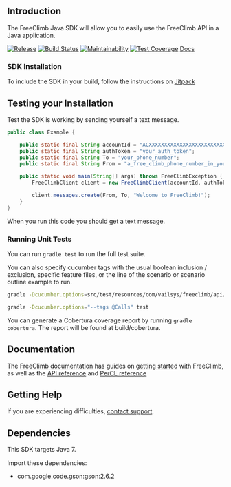 ## Introduction

The FreeClimb Java SDK will allow you to easily use the FreeClimb API in a Java application.

[![Release](https://jitpack.io/v/FreeClimbAPI/java-sdk.svg)](https://jitpack.io/#FreeClimbAPI/java-sdk)
[![Build Status](https://travis-ci.com/FreeClimbAPI/java-sdk.svg?branch=master)](https://travis-ci.com/FreeClimbAPI/java-sdk)
[![Maintainability](https://api.codeclimate.com/v1/badges/5db37830ae23321e9150/maintainability)](https://codeclimate.com/github/FreeClimbAPI/java-sdk/maintainability)
[![Test Coverage](https://api.codeclimate.com/v1/badges/5db37830ae23321e9150/test_coverage)](https://codeclimate.com/github/FreeClimbAPI/java-sdk/test_coverage)
[Docs](https://jitpack.io/com/github/FreeClimbapi/java-sdk/latest/javadoc/)

### SDK Installation

To include the SDK in your build, follow the instructions on [Jitpack](https://jitpack.io/#FreeClimbAPI/java-sdk)

## Testing your Installation

Test the SDK is working by sending yourself a text message.

```java
public class Example {

    public static final String accountId = "ACXXXXXXXXXXXXXXXXXXXXXXXXXXXXX";
    public static final String authToken = "your_auth_token";
    public static final String To = "your_phone_number";
    public static final String From = "a_free_climb_phone_number_in_your_account";

    public static void main(String[] args) throws FreeClimbException {
        FreeClimbClient client = new FreeClimbClient(accountId, authToken);

        client.messages.create(From, To, "Welcome to FreeClimb!");
    }
}
```

When you run this code you should get a text message.

### Running Unit Tests

You can run `gradle test` to run the full test suite.

You can also specify cucumber tags with the usual boolean inclusion / exclusion, specific feature files, or the line of the scenario or scenario outline example to run.

```bash
gradle -Dcucumber.options=src/test/resources/com/vailsys/freeclimb/api/call/Call.feature:5 test
```

```bash
gradle -Dcucumber.options="--tags @Calls" test
```

You can generate a Cobertura coverage report by running `gradle cobertura`. The report will be found at build/cobertura.

## Documentation

The [FreeClimb documentation](https://docs.freeclimb.com/docs) has guides on [getting started](https://docs.freeclimb.com/docs/getting-started-with-freeclimb) with FreeClimb, as well as the [API reference](https://docs.freeclimb.com/reference/using-the-api) and [PerCL reference](https://docs.freeclimb.com/reference/percl-overview)

## Getting Help

If you are experiencing difficulties, [contact support](https://freeclimb.com/support).

## Dependencies

This SDK targets Java 7.

Import these dependencies:

- com.google.code.gson:gson:2.6.2
